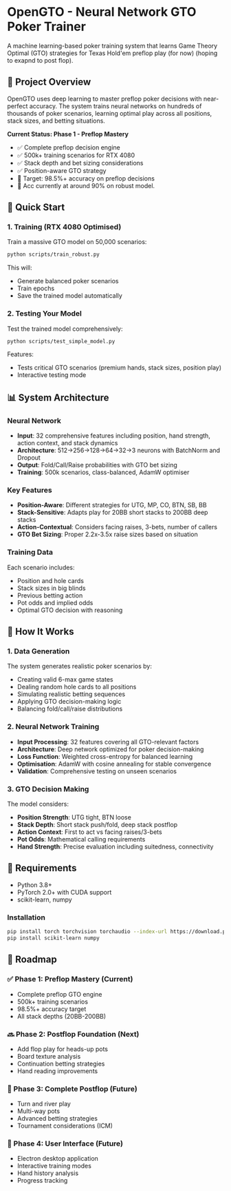 # OpenGTO - Neural Network GTO Poker Trainer

A machine learning-based poker training system that learns Game Theory Optimal (GTO) strategies for Texas Hold'em preflop play (for now) (hoping to exapnd to post flop).

## 🎯 Project Overview

OpenGTO uses deep learning to master preflop poker decisions with near-perfect accuracy. The system trains neural networks on hundreds of thousands of poker scenarios, learning optimal play across all positions, stack sizes, and betting situations.

**Current Status: Phase 1 - Preflop Mastery**
- ✅ Complete preflop decision engine
- ✅ 500k+ training scenarios for RTX 4080
- ✅ Stack depth and bet sizing considerations  
- ✅ Position-aware GTO strategy
- 🎯 Target: 98.5%+ accuracy on preflop decisions
- 🎯 Acc currently at around 90% on robust model.

## 🚀 Quick Start

### 1. Training (RTX 4080 Optimised)

Train a massive GTO model on 50,000 scenarios:

```bash
python scripts/train_robust.py
```

This will:
- Generate balanced poker scenarios
- Train epochs 
- Save the trained model automatically

### 2. Testing Your Model

Test the trained model comprehensively:

```bash
python scripts/test_simple_model.py
```

Features:
- Tests critical GTO scenarios (premium hands, stack sizes, position play)
- Interactive testing mode


## 📊 System Architecture
### Neural Network
- **Input**: 32 comprehensive features including position, hand strength, action context, and stack dynamics
- **Architecture**: 512→256→128→64→32→3 neurons with BatchNorm and Dropout
- **Output**: Fold/Call/Raise probabilities with GTO bet sizing
- **Training**: 500k scenarios, class-balanced, AdamW optimiser

### Key Features
- **Position-Aware**: Different strategies for UTG, MP, CO, BTN, SB, BB
- **Stack-Sensitive**: Adapts play for 20BB short stacks to 200BB deep stacks  
- **Action-Contextual**: Considers facing raises, 3-bets, number of callers
- **GTO Bet Sizing**: Proper 2.2x-3.5x raise sizes based on situation

### Training Data
Each scenario includes:
- Position and hole cards
- Stack sizes in big blinds
- Previous betting action
- Pot odds and implied odds
- Optimal GTO decision with reasoning

## 🧠 How It Works

### 1. Data Generation
The system generates realistic poker scenarios by:
- Creating valid 6-max game states
- Dealing random hole cards to all positions
- Simulating realistic betting sequences
- Applying GTO decision-making logic
- Balancing fold/call/raise distributions

### 2. Neural Network Training
- **Input Processing**: 32 features covering all GTO-relevant factors
- **Architecture**: Deep network optimized for poker decision-making
- **Loss Function**: Weighted cross-entropy for balanced learning
- **Optimisation**: AdamW with cosine annealing for stable convergence
- **Validation**: Comprehensive testing on unseen scenarios

### 3. GTO Decision Making
The model considers:
- **Position Strength**: UTG tight, BTN loose
- **Stack Depth**: Short stack push/fold, deep stack postflop
- **Action Context**: First to act vs facing raises/3-bets
- **Pot Odds**: Mathematical calling requirements
- **Hand Strength**: Precise evaluation including suitedness, connectivity


## 🔧 Requirements

- Python 3.8+
- PyTorch 2.0+ with CUDA support
- scikit-learn, numpy

### Installation
```bash
pip install torch torchvision torchaudio --index-url https://download.pytorch.org/whl/cu118
pip install scikit-learn numpy
```

## 🎯 Roadmap

### ✅ Phase 1: Preflop Mastery (Current)
- Complete preflop GTO engine
- 500k+ training scenarios
- 98.5%+ accuracy target
- All stack depths (20BB-200BB)

### 🔜 Phase 2: Postflop Foundation (Next)
- Add flop play for heads-up pots
- Board texture analysis
- Continuation betting strategies
- Hand reading improvements

### 🔮 Phase 3: Complete Postflop (Future)
- Turn and river play
- Multi-way pots
- Advanced betting strategies
- Tournament considerations (ICM)

### 🎨 Phase 4: User Interface (Future)
- Electron desktop application
- Interactive training modes
- Hand history analysis
- Progress tracking